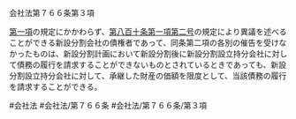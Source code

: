 会社法第７６６条第３項

[第一項](会社法＿＿＿＿第７６６条第１項)の規定にかかわらず、[第八百十条第一項第二号](会社法＿＿＿＿第８１０条第１項第２号)の規定により異議を述べることができる新設分割会社の債権者であって、同条第二項の各別の催告を受けなかったものは、新設分割計画において新設分割後に新設分割設立持分会社に対して債務の履行を請求することができないものとされているときであっても、新設分割設立持分会社に対して、承継した財産の価額を限度として、当該債務の履行を請求することができる。

#会社法
#会社法/第７６６条
#会社法/第７６６条/第３項
